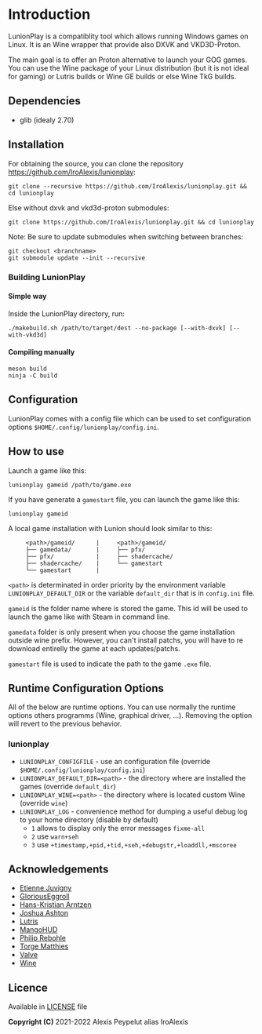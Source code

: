  # Introduction

LunionPlay is a compatiblity tool which allows running Windows games on Linux. It is an Wine wrapper that provide also DXVK and VKD3D-Proton.

The main goal is to offer an Proton alternative to launch your GOG games. You can use the Wine package of your Linux distribution (but it is not ideal for gaming) or Lutris builds or Wine GE builds or else Wine TkG builds.


## Dependencies
* glib (idealy 2.70)



## Installation

For obtaining the source, you can clone the repository https://github.com/IroAlexis/lunionplay:
```
git clone --recursive https://github.com/IroAlexis/lunionplay.git && cd lunionplay
```

Else without dxvk and vkd3d-proton submodules:
```
git clone https://github.com/IroAlexis/lunionplay.git && cd lunionplay
```

Note: Be sure to update submodules when switching between branches:
```
git checkout <branchname>
git submodule update --init --recursive
```

### Building LunionPlay
#### Simple way
Inside the LunionPlay directory, run:
```
./makebuild.sh /path/to/target/dest --no-package [--with-dxvk] [--with-vkd3d]
```

#### Compiling manually
```
meson build
ninja -C build
```


## Configuration
LunionPlay comes with a config file which can be used to set configuration options `$HOME/.config/lunionplay/config.ini`.

## How to use

Launch a game like this:
```
lunionplay gameid /path/to/game.exe
```

If you have generate a `gamestart` file, you can launch the game like this:
```
lunionplay gameid
```

A local game installation with Lunion should look similar to this:
```
     <path>/gameid/      |     <path>/gameid/
     ├── gamedata/       |     ├── pfx/
     ├── pfx/            |     ├── shadercache/
     ├── shadercache/    |     └── gamestart
     └── gamestart       |
```
`<path>` is determinated in order priority by the environment variable `LUNIONPLAY_DEFAULT_DIR` or the variable `default_dir` that is in `config.ini` file.

`gameid` is the folder name where is stored the game. This id will be used to launch the game like with Steam in command line.

`gamedata` folder is only present when you choose the game installation outside wine prefix. However, you can't install patchs, you will have to re download entirelly the game at each updates/patchs.

`gamestart` file is used to indicate the path to the game `.exe` file.



## Runtime Configuration Options
All of the below are runtime options. You can use normally the runtime options others programms (Wine, graphical driver, ...). Removing the option will revert to the previous behavior.
### lunionplay
* `LUNIONPLAY_CONFIGFILE` - use an configuration file (override `$HOME/.config/lunionplay/config.ini`)
* `LUNIONPLAY_DEFAULT_DIR=<path>` - the directory where are installed the games (override `default_dir`)
* `LUNIONPLAY_WINE=<path>` - the directory where is located custom Wine (override `wine`)
* `LUNIONPLAY_LOG` - convenience method for dumping a useful debug log to your home directory (disable by default)
  * `1` allows to display only the error messages `fixme-all`
  * `2` use `warn+seh`
  * `3` use `+timestamp,+pid,+tid,+seh,+debugstr,+loaddll,+mscoree`



## Acknowledgements
* [Etienne Juvigny](https://github.com/Tk-Glitch)
* [GloriousEggroll](https://github.com/GloriousEggroll)
* [Hans-Kristian Arntzen](https://github.com/HansKristian-Work)
* [Joshua Ashton](https://github.com/Joshua-Ashton)
* [Lutris](https://github.com/lutris)
* [MangoHUD](https://github.com/flightlessmango/MangoHud)
* [Philip Rebohle](https://github.com/doitsujin)
* [Torge Matthies ](https://github.com/openglfreak)
* [Valve](https://github.com/ValveSoftware/Proton)
* [Wine](https://winehq.org)



## Licence
Available in [LICENSE](LICENSE) file<br>

**Copyright (C)** 2021-2022 Alexis Peypelut alias IroAlexis
